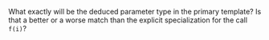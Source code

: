 What exactly will be the deduced parameter type in the primary template? Is that a better or a worse match than the explicit specialization for the call `f(i)`?